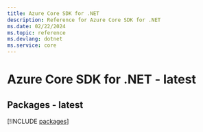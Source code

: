 ```yaml
---
title: Azure Core SDK for .NET
description: Reference for Azure Core SDK for .NET
ms.date: 02/22/2024
ms.topic: reference
ms.devlang: dotnet
ms.service: core
---
```

# Azure Core SDK for .NET - latest
## Packages - latest
[!INCLUDE [packages](core-index.md)]